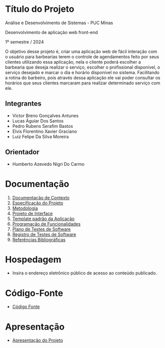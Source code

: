 # Título do Projeto

Análise e Desenvolvimento de Sistemas - PUC Minas

Desenvolvimento de aplicação web front-end

1º semestre / 2024

O objetivo desse projeto é, criar uma aplicação web de fácil interação com o usuário para barbearias terem o controle de agendamentos feito por seus clientes utilizando essa aplicação, nela o cliente poderá escolher a barbearia que deseja realizar o serviço, escolher o profissional disponível, o serviço desejado e marcar o dia e horário disponível no sistema. Facilitando a rotina do barbeiro, pois através
dessa aplicação ele vai poder consultar os horários que seus clientes marcaram para realizar determinado serviço com ele.

## Integrantes

* Victor Breno Gonçalves Antunes 
* Lucas Águiar Dos Santos
* Pedro Rubens Serafim Bastos
* Elvis Florentino Xavier Graciano
* Luiz Felipe Da Silva Moreira


## Orientador

* Humberto Azevedo Nigri Do Carmo

# Documentação

<ol>
<li><a href="documentos/01-Documentação de Contexto.md"> Documentação de Contexto</a></li>
<li><a href="documentos/02-Especificação do Projeto.md"> Especificação do Projeto</a></li>
<li><a href="documentos/03-Metodologia.md"> Metodologia</a></li>
<li><a href="documentos/04-Projeto de Interface.md"> Projeto de Interface</a></li>
<li><a href="documentos/05-Template padrão da Aplicação.md"> Template padrão da Aplicação</a></li>
<li><a href="documentos/06-Programação de Funcionalidades.md"> Programação de Funcionalidades</a></li>
<li><a href="documentos/07-Plano de Testes de Software.md"> Plano de Testes de Software</a></li>
<li><a href="documentos/08-Registro de Testes de Software.md"> Registro de Testes de Software</a></li>
<li><a href="documentos/09-Referências.md"> Referências Bibliográficas</a></li>
</ol>

# Hospedagem

* Insira o endereço eletrônico público de acesso ao conteúdo publicado. 

# Código-Fonte

* <a href="codigo-fonte/README.md">Código Fonte</a>

# Apresentação

* <a href="apresentacao/README.md">Apresentação do Projeto</a>
